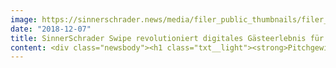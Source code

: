 ```yaml
---
image: https://sinnerschrader.news/media/filer_public_thumbnails/filer_public/45/fe/45fe1c3f-fdf3-4336-bd6c-bdcd3c761fb8/700px_swipe_sw.png__480x288_q85_crop_subsampling-2_upscale.png
date: "2018-12-07"
title: SinnerSchrader Swipe revolutioniert digitales Gästeerlebnis für Motel One
content: <div class="newsbody"><h1 class="txt__light"><strong>Pitchgewinn für vollumfänglichen mobilen Service der Hotelgruppe</strong></h1><p><br/><strong>Hamburg, Dezember 2018</strong>. SinnerSchrader Swipe vermeldet zum Jahresende einen weiteren großen Pitchgewinn. Das Studio für mobile Service- und Produktentwicklung von SinnerSchrader konnte sich in einem Auswahlverfahren den Etat der Hotelgruppe Motel One für eine mobile App Experience sichern.</p><p>Das Team um die beiden Geschäftsführer Christoph Mörl und Sven Schmiede wird sich für den Marktführer im Segment der Budgethotels um die Entwicklung eines neuen mobilen Services kümmern. Dieser soll den Anspruch und das Markenversprechen von Motel One „Like the price. Love the design“ auch über den digitalen Touchpoint einer mobilen Applikation untermauern. SinnerSchrader Swipe wird das digitale Produkt im end-to-end Ansatz strategisch entwickeln, designen und vollumfänglich für die relevanten Mobile Plattformen programmatisch umsetzen.  </p><p>Ziel ist es, die bei den Hotelgästen beginnende Digitalisierung von Motel One mit einer zukunftsweisenden Customer Experience aufzuzeigen.</p><p>Der mobile Service wird das Motel One Loyalitätsprogramm beOne mit einer nahtlosen App Experience verbinden, um die Anzahl der Direktbuchungen über die digitalen Kanäle stärker auszubauen. Neben neuer Buchungsfunktionen, welche eine Buchung mit einem Klick ermöglichen, wird auch die Onsite Experience ausgebaut. Services wie einen mobilen Check-In, Smart TV Integration, Licht- und Soundcontrol, Mobile Payment werden die Onsite Experience optimieren. Die Services werden nach und nach ausgerollt, und sollen insbesondere den beOne Mitgliedern von Motel One dauerhafte digitale Direktbuchervorteile bieten.</p><p><a class="news-backlink" href="/de/"><svg class="svg-ico svg-ico--arrow-left"><use xlink&#58;href="#arrow-down"></use></svg>Zurück zur Presse Übersicht</a></p></div>
---
```

